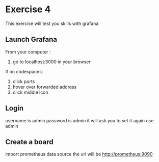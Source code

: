 # Exercise 4

This exercise will test you skills with grafana

## Launch Grafana

From your computer :

1. go to localhost:3000 in your browser

If on codespaces:

1. click ports
1. hover over forwarded address
1. click middle icon

## Login

username is admin
password is admin
it will ask you to set it again
use admin

## Create a board

import prometheus data source
the url will be
<http://prometheus:9090>
